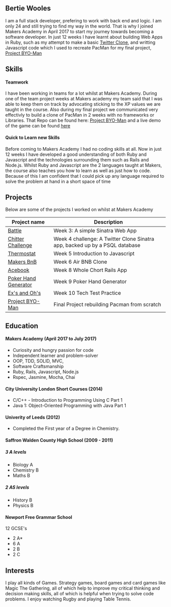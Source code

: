 ## Bertie Wooles

I am a full stack developer, prefering to work with back end and logic.
I am only 24 and still trying to find my way in the world. That is why I joined Makers Academy in April 2017 to start my journey towards becoming a software developer. In just 12 weeks I have learnt about building Web Apps in Ruby, such as my attempt to make a basic [Twitter Clone](https://github.com/BertZZ/chitter-challenge), and writting Javascript code which I used to recreate PacMan for my final project, [Project BYO-Man](https://github.com/BertZZ/project_byoman)

## Skills

#### Teamwork

I have been working in teams for a lot whilst at Makers Academy. During one of the team project weeks at Makers academy my team said that I was able to keep them on track by advocating sticking to the XP values we are taught in the course. Also during my final project we communicated very effectivly to build a clone of PacMan in 2 weeks with no frameworks or Libraries. That Repo can be found here: [Project BYO-Man](https://github.com/BertZZ/project_byoman) and a live demo of the game can be found [here](https://project-byo-man.herokuapp.com/)


#### Quick to Learn new Skills
Before coming to Makers Academy I had no coding skills at all. Now in just 12 weeks I have developed a good understanding of both Ruby and Javascript and the technologies surrounding them such as Rails and Node.js. Whilst Ruby and Javascript are the 2 languages taught at Makers, the course also teaches you how to learn as well as just how to code. Because of this I am confident that I could pick up any language required to solve the problem at hand in a short space of time

## Projects 

Below are some of the projects I worked on whilst at Makers Academy

| Project name  | Description | 
| ------------- | ------------- |
| [Battle](https://github.com/BertZZ/Battle)  | Week 3: A simple Sinatra Web App |
| [Chitter Challenge](https://github.com/BertZZ/chitter-challenge)| Week 4 challenge: A Twitter Clone Sinatra app, backed up by a PSQL database  |
|[Thermostat](https://github.com/BertZZ/Thermostat)|Week 5 Introduction to Javascript |
|[Makers BnB](https://github.com/BertZZ/makers_bnb)|Week 6 Air BNB Clone|
|[Acebook](https://github.com/BertZZ/acebook-april2017)| Week 8 Whole Chort Rails App|
|[Poker Hand Generator](https://github.com/BertZZ/OnlinePokerProject)| Week 9 Poker Hand Generator|
|[Ex's and Oh's](https://github.com/BertZZ/Ex-s-Oh-s)|Week 10 Tech Test Practice|
|[Project BYO-Man](https://github.com/BertZZ/project_byoman)| Final Project rebuilding Pacman from scratch|

## Education

#### Makers Academy (April 2017 to July 2017)

- Curiosity and hungry passion for code
- Independent learner and problem-solver
- OOP, TDD, SOLID, MVC,
- Software Craftsmanship
- Ruby, Rails, Javascript, Node.js
- Rspec, Jasmine, Mocha, Chai

#### City University London Short Courses (2014) 

- C/C++ - Introduction to Programming Using C Part 1
- Java 1: Object-Oriented Programming with Java Part 1  

#### Univerity of Leeds (2012)

- Completed the First year of a Degree in Chemistry.

#### Saffron Walden County High School (2009 - 2011)
##### 3 A levels
- Biology A 
- Chemistry B
- Maths B
##### 2 AS levels
- History B
- Physics B

#### Newport Free Grammar School 
12 GCSE's 
- 2 A* 
- 6 A
- 2 B
- 2 C


## Interests
I play all kinds of Games. Strategy games, board games and card games like Magic The Gathering, all of which help to improve my critical thinking and decision making skills, all of which is helpful when trying to solve code problems. I enjoy watching Rugby and playing Table Tennis.

